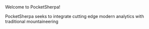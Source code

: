 Welcome to PocketSherpa!

PocketSherpa seeks to integrate cutting edge modern analytics with traditional mountaineering
